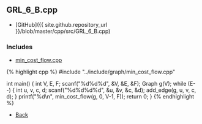 ## GRL_6_B.cpp

- [GitHub]({{ site.github.repository_url }}/blob/master/cpp/src/GRL_6_B.cpp)

### Includes

- [min_cost_flow.cpp](../include/graph/min_cost_flow)

{% highlight cpp %}
#include "../include/graph/min_cost_flow.cpp"

int main() {
  int V, E, F;
  scanf("%d%d%d", &V, &E, &F);
  Graph g(V);
  while (E--) {
    int u, v, c, d;
    scanf("%d%d%d%d", &u, &v, &c, &d);
    add_edge(g, u, v, c, d);
  }
  printf("%d\n", min_cost_flow(g, 0, V-1, F));
  return 0;
}
{% endhighlight %}

- [Back](../..)
